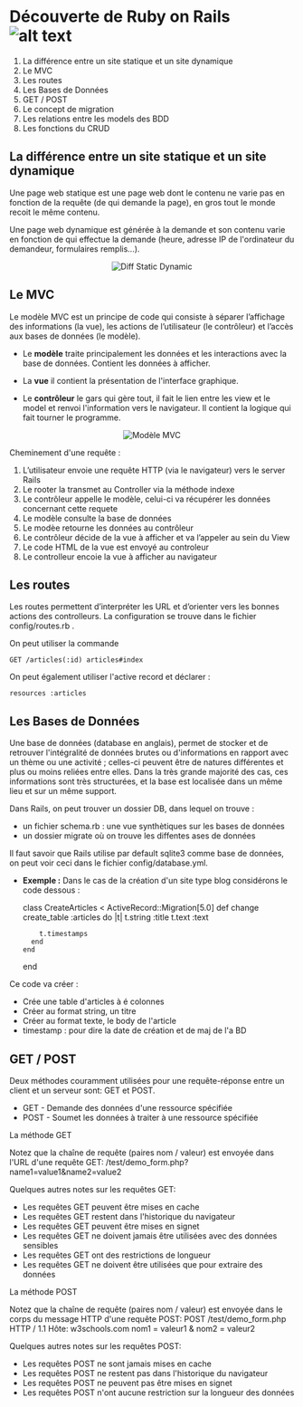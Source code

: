 # Découverte de Ruby on Rails ![alt text][logo]

1. La différence entre un site statique et un site dynamique
2. Le MVC
3. Les routes
4. Les Bases de Données
5. GET / POST
6. Le concept de migration
7. Les relations entre les models des BDD
8. Les fonctions du CRUD

## La différence entre un site statique et un site dynamique
Une page web statique est une page web dont le contenu ne varie pas en fonction de la requête (de qui demande la page), en gros tout le monde recoit le même contenu.

Une page web dynamique est générée à la demande et son contenu varie en fonction de qui effectue la demande (heure, adresse IP de l'ordinateur du demandeur, formulaires remplis...).

<p align="center">

<img src="https://www.pluralsight.com/content/pluralsight/en/blog/creative-professional/sta/static-dynamic-websites-theres-difference/_jcr_content/main/hero_blog_block/image-res.img.jpg/1446605940972.jpg" alt="Diff Static Dynamic" target="_blank">

</p>

## Le MVC
Le modèle MVC est un principe de code qui consiste à séparer l’affichage des informations (la vue), les actions de l’utilisateur (le contrôleur) et l’accès aux bases de données (le modèle).

+ Le **modèle** traite principalement les données et les interactions avec la base de données. Contient les données à afficher.

+ La **vue** il contient la présentation de l'interface graphique.

+ Le **contrôleur** le gars qui gère tout, il fait le lien entre les view et le model et renvoi l'information vers le navigateur. Il contient la logique qui fait tourner le programme.

<p align="center">

<img src="http://french.railstutorial.org/images/figures/mvc_detailed-full.png" alt="Modèle MVC" target="_blank">

</p>

Cheminement d'une requête :
1. L’utilisateur envoie une requête HTTP (via le navigateur) vers le server Rails
2. Le rooter la transmet au Controller via la méthode indexe
3. Le contrôleur appelle le modèle, celui-ci va récupérer les données concernant cette requete
4. Le modèle consulte la base de données 
5. Le modèe retourne les données au contrôleur
6. Le contrôleur décide de la vue à afficher et va l’appeler au sein du View
7. Le code HTML de la vue est envoyé au controleur 
8. Le controlleur encoie la vue à afficher au navigateur

## Les routes
Les routes permettent d’interpréter les URL et d’orienter vers les bonnes actions des controlleurs. La configuration se trouve dans le fichier config/routes.rb .

On peut utiliser la commande 

    GET /articles(:id) articles#index

On peut également utiliser l'active record et déclarer : 

    resources :articles

## Les Bases de Données
Une base de données (database en anglais), permet de stocker et de retrouver l'intégralité de données brutes ou d'informations en rapport avec un thème ou une activité ; celles-ci peuvent être de natures différentes et plus ou moins reliées entre elles. Dans la très grande majorité des cas, ces informations sont très structurées, et la base est localisée dans un même lieu et sur un même support. 

Dans Rails, on peut trouver un dossier DB, dans lequel on trouve : 
- un fichier schema.rb : une vue synthètiques sur les bases de données
- un dossier migrate où on trouve les diffentes ases de données

Il faut savoir que Rails utilise par default sqlite3 comme base de données, on peut voir ceci dans le fichier config/database.yml.

+ **Exemple :** Dans le cas de la création d'un site type blog considérons le code dessous :

	class CreateArticles < ActiveRecord::Migration[5.0]
	  def change
	    create_table :articles do |t|
	      t.string :title
	      t.text :text
	 
	      t.timestamps
	    end
	  end
	end
	
Ce code va créer : 
- Crée une table d'articles à é colonnes
- Créer au format string, un titre
- Créer au format texte, le body de l'article
- timestamp : pour dire la date de création et de maj de l'a BD 

## GET / POST
Deux méthodes couramment utilisées pour une requête-réponse entre un client et un serveur sont: GET et POST.

- GET - Demande des données d'une ressource spécifiée
- POST - Soumet les données à traiter à une ressource spécifiée

La méthode GET

Notez que la chaîne de requête (paires nom / valeur) est envoyée dans l'URL d'une requête GET: /test/demo_form.php?name1=value1&name2=value2

Quelques autres notes sur les requêtes GET:

- Les requêtes GET peuvent être mises en cache
- Les requêtes GET restent dans l'historique du navigateur
- Les requêtes GET peuvent être mises en signet
- Les requêtes GET ne doivent jamais être utilisées avec des données sensibles
- Les requêtes GET ont des restrictions de longueur
- Les requêtes GET ne doivent être utilisées que pour extraire des données

La méthode POST

Notez que la chaîne de requête (paires nom / valeur) est envoyée dans le corps du message HTTP d'une requête POST: POST /test/demo_form.php HTTP / 1.1 Hôte: w3schools.com nom1 = valeur1 & nom2 = valeur2

Quelques autres notes sur les requêtes POST:

- Les requêtes POST ne sont jamais mises en cache
- Les requêtes POST ne restent pas dans l'historique du navigateur
- Les requêtes POST ne peuvent pas être mises en signet
- Les requêtes POST n'ont aucune restriction sur la longueur des données



[logo]: https://upload.wikimedia.org/wikipedia/commons/thumb/6/62/Ruby_On_Rails_Logo.svg/200px-Ruby_On_Rails_Logo.svg.png
